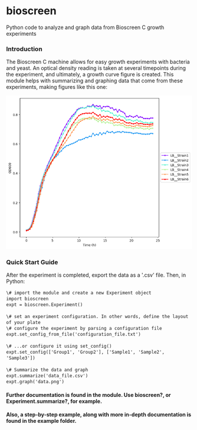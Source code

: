 # bioscreen
Python code to analyze and graph data from Bioscreen C growth experiments

### Introduction
The Bioscreen C machine allows for easy growth experiments with bacteria and yeast. An optical density reading is taken at several timepoints during the experiment, and ultimately, a growth curve figure is created. This module helps with summarizing and graphing data that come from these experiments, making figures like this one:

![Growth Curve Example](https://github.com/cwrussell/bioscreen/blob/master/example/data.LB.png)

### Quick Start Guide
After the experiment is completed, export the data as a '.csv' file. Then, in Python:

```
\# import the module and create a new Experiment object
import bioscreen
expt = bioscreen.Experiment()

\# set an experiment configuration. In other words, define the layout of your plate
\# configure the experiment by parsing a configuration file
expt.set_config_from_file('configuration_file.txt')

\# ...or configure it using set_config()
expt.set_config(['Group1', 'Group2'], ['Sample1', 'Sample2', 'Sample3'])

\# Summarize the data and graph
expt.summarize('data_file.csv')
expt.graph('data.png')
```

#### Further documentation is found in the module. Use bioscreen?, or Experiment.summarize?, for example.
#### Also, a step-by-step example, along with more in-depth documentation is found in the example folder.
